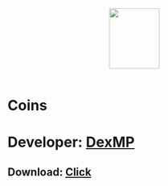 <div align="center">
  <a href="https://github.com/DexMP">
    <img width="100" height="120" src="https://sharix.dexmp.now.sh">
  </a>
  <br>
  <br>
</div>

# Coins

# Developer: <a href="https://vk.com/dexmp">DexMP</a>

## Download: <a href="https://www.upload.ee/download/11474882/9b07aca919d6171b74bc/DexMP.apk">Click</a>
